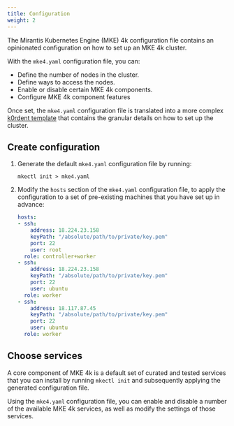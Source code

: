 ```yaml
---
title: Configuration
weight: 2
---
```


The Mirantis Kubernetes Engine (MKE) 4k configuration file contains an
opinionated configuration on how to set up an MKE 4k cluster.

With the `mke4.yaml` configuration file, you can:

- Define the number of nodes in the cluster.
- Define ways to access the nodes.
- Enable or disable certain MKE 4k components.
- Configure MKE 4k component features

Once set, the `mke4.yaml` configuration file is translated into a more complex
[k0rdent template](../k0rdent-templates) that contains the granular details on
how to set up the cluster.

## Create configuration

1. Generate the default `mke4.yaml` configuration file by running:

    ```commandline
    mkectl init > mke4.yaml
    ```

2. Modify the `hosts` section of the `mke4.yaml` configuration file, to apply
   the configuration to a set of pre-existing machines that you have set up in
   advance:

    ```yaml
    hosts:
    - ssh:
        address: 18.224.23.158
        keyPath: "/absolute/path/to/private/key.pem"
        port: 22
        user: root
      role: controller+worker
    - ssh:
        address: 18.224.23.158
        keyPath: "/absolute/path/to/private/key.pem"
        port: 22
        user: ubuntu
      role: worker
    - ssh:
        address: 18.117.87.45
        keyPath: "/absolute/path/to/private/key.pem"
        port: 22
        user: ubuntu
      role: worker
    ```

## Choose services

A core component of MKE 4k is a default set of curated and tested services that
you can install by running `mkectl init` and subsequently applying the
generated configuration file.

Using the `mke4.yaml` configuration file, you can enable and disable a number
of the available MKE 4k services, as well as modify the settings of those
services.

<!-- Discuss with SME NNeisen moving "Create configuration" to "Getting Started" -->
